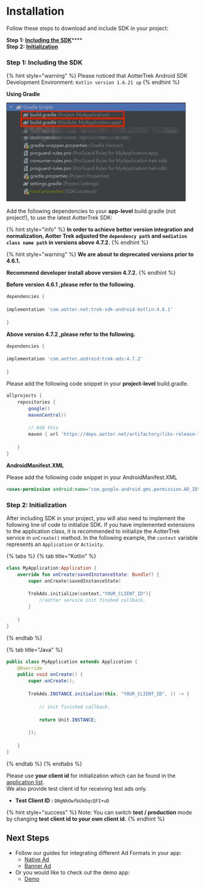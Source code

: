 # Installation

Follow these steps to download and include SDK in your project:

**Step 1:** [**Including the SDK**](installation.md#including)****\
**Step 2:** [**Initialization**](installation.md#step-2-initialization)

### Step 1: Including the SDK <a href="#including" id="including"></a>

{% hint style="warning" %}
Please noticed that AotterTrek Android SDK Development Environment: `Kotlin version 1.6.21 up`
{% endhint %}

**Using Gradle**

![](../../.gitbook/assets/1631868969014.jpg)

Add the following dependencies to your **app-level** build.gradle (not project!), to use the latest AotterTrek SDK:

{% hint style="info" %}
**In order to achieve better version integration and normalization, Aotter Trek adjusted the `dependency path` and `mediation class name path` in versions above 4.7.2.**
{% endhint %}

{% hint style="warning" %}
**We are about to deprecated versions prior to 4.6.1.**

**Recommend developer install above version 4.7.2.**
{% endhint %}

**Before version 4.6.1 ,please refer to the following.**

```groovy
dependencies {

implementation 'com.aotter.net:trek-sdk-android-kotlin:4.6.1'

}
```

**Above version 4.7.2 ,please refer to the following.**

```groovy
dependencies {

implementation 'com.aotter.android:trek-ads:4.7.2'

}
```

Please add the following code snippet in your **project-level** build.gradle.

```groovy
allprojects {
    repositories {
        google()
        mavenCentral()
        
        // Add this 
        maven { url 'https://deps.aotter.net/artifactory/libs-release-local' }
        
    }
}
```

**AndroidManifest.XML**

Please add the following code snippet in your AndroidManifest.XML

```xml
<uses-permission android:name="com.google.android.gms.permission.AD_ID" />
```

### Step 2: Initialization

After including SDK in your project, you will also need to implement the following line of code to initialize SDK. If you have implemented extensions to the application class, it is recommended to initialize the AotterTrek service in `onCreate()` method. In the following example, the `context` variable represents an `Application` or `Activity`.

{% tabs %}
{% tab title="Kotlin" %}
```kotlin
class MyApplication:Application {
    override fun onCreate(savedInstanceState: Bundle?) {
        super.onCreate(savedInstanceState)
        
        TrekAds.initialize(context,"YOUR_CLIENT_ID"){
            //aotter service init finshed callback.
        }
                   
    }
}


```
{% endtab %}

{% tab title="Java" %}
```java
public class MyApplication extends Application {
    @Override
    public void onCreate() {
        super.onCreate();
       
        TrekAds.INSTANCE.initialize(this, "YOUR_CLIENT_ID", () -> {

            // init finished callback.

            return Unit.INSTANCE;

        });
        
    }
}
```
{% endtab %}
{% endtabs %}

Please use **your client id** for initialization which can be found in the [application list](https://trek.aotter.net/publisher/list/app). \
We also provide test client id for receiving test ads only.

* **Test Client ID :** `DNgNhOwfbUkOqcQFI+uD`

{% hint style="success" %}
Note: You can switch **test / production** mode by changing **test client id to your own client id.**
{% endhint %}

## Next Steps

* Follow our guides for integrating different Ad Formats in your app:
  * [Native Ad](../ad-formats/native-ad.md)
  * [Banner Ad](../ad-formats/banner-ad.md)
* Or you would like to check out the demo app:
  * [Demo](trek-example-app-demo.md)
